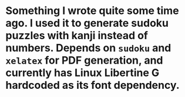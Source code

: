 # Something I wrote quite some time ago. I used it to generate sudoku puzzles with kanji instead of numbers. Depends on `sudoku` and `xelatex` for PDF generation, and currently has Linux Libertine G hardcoded as its font dependency.  